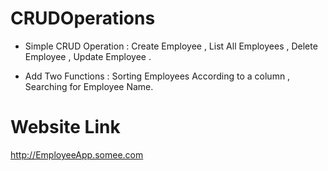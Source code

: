 # CRUDOperations
  - Simple CRUD Operation : Create Employee , List All Employees , Delete Employee , Update Employee .

  - Add Two Functions : 
      Sorting Employees According to a column ,
      Searching for Employee Name.
      
      
# Website Link
http://EmployeeApp.somee.com
